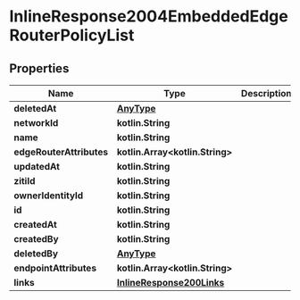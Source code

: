 
# InlineResponse2004EmbeddedEdgeRouterPolicyList

## Properties
Name | Type | Description | Notes
------------ | ------------- | ------------- | -------------
**deletedAt** | [**AnyType**](.md) |  | 
**networkId** | **kotlin.String** |  | 
**name** | **kotlin.String** |  | 
**edgeRouterAttributes** | **kotlin.Array&lt;kotlin.String&gt;** |  | 
**updatedAt** | **kotlin.String** |  | 
**zitiId** | **kotlin.String** |  | 
**ownerIdentityId** | **kotlin.String** |  | 
**id** | **kotlin.String** |  | 
**createdAt** | **kotlin.String** |  | 
**createdBy** | **kotlin.String** |  | 
**deletedBy** | [**AnyType**](.md) |  | 
**endpointAttributes** | **kotlin.Array&lt;kotlin.String&gt;** |  | 
**links** | [**InlineResponse200Links**](InlineResponse200Links.md) |  | 



